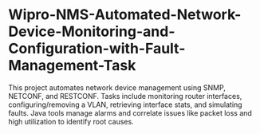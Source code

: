 # Wipro-NMS-Automated-Network-Device-Monitoring-and-Configuration-with-Fault-Management-Task
This project automates network device management using SNMP, NETCONF, and RESTCONF. Tasks include monitoring router interfaces, configuring/removing a VLAN, retrieving interface stats, and simulating faults. Java tools manage alarms and correlate issues like packet loss and high utilization to identify root causes.
